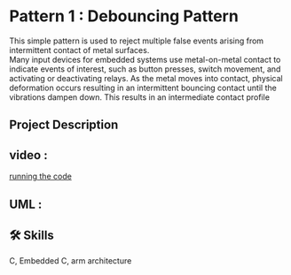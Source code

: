 
# Pattern 1 : Debouncing Pattern

This simple pattern is used to reject multiple false events arising from intermittent contact of
metal surfaces.<br>
Many input devices for embedded systems use metal-on-metal contact to indicate events of
interest, such as button presses, switch movement, and activating or deactivating relays. As the
metal moves into contact, physical deformation occurs resulting in an intermittent bouncing
contact until the vibrations dampen down. This results in an intermediate contact profile

## Project Description

## video : 
[running the code](https://youtu.be/TE2KhUO34dw)<br>

## UML : 


## 🛠 Skills
C, Embedded C, arm architecture

